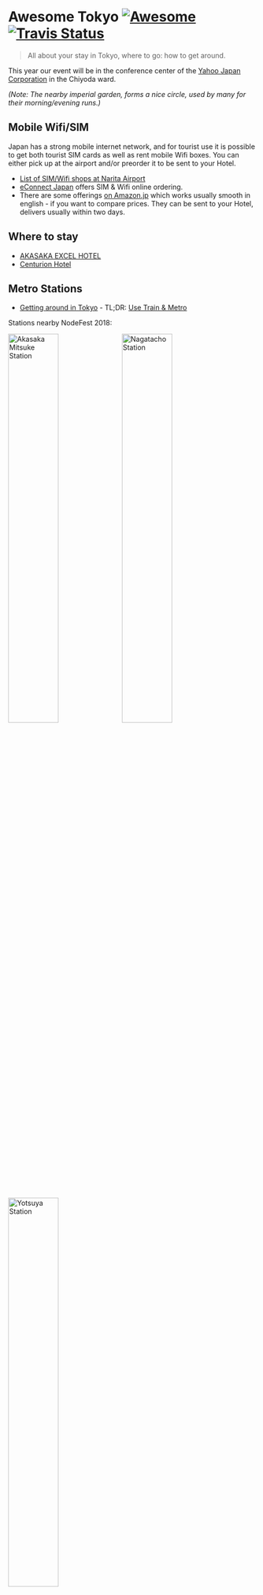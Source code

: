 [awesome-link]:  https://github.com/sindresorhus/awesome
[awesome-badge]: https://cdn.rawgit.com/sindresorhus/awesome/d7305f38d29fed78fa85652e3a63e154dd8e8829/media/badge.svg
[travis-link]:   https://travis-ci.org/nodejsjp/awesome-tokyo
[travis-badge]:  https://travis-ci.org/nodejsjp/awesome-tokyo.svg?branch=master

# Awesome Tokyo [![Awesome][awesome-badge]][awesome-link] [![Travis Status][travis-badge]][travis-link]

> All about your stay in Tokyo, where to go: how to get around.

This year our event will be in the conference center of the [Yahoo Japan Corporation](https://goo.gl/maps/tP2oMFnUssR2) in the Chiyoda ward.

_(Note: The nearby imperial garden, forms a nice circle, used by many for their morning/evening runs.)_

## Mobile Wifi/SIM

Japan has a strong mobile internet network, and for tourist use it is possible to get both tourist SIM cards as well as rent mobile Wifi boxes. You can either pick up at the airport and/or preorder it to be sent to your Hotel.

+ [List of SIM/Wifi shops at Narita Airport](https://www.narita-airport.jp/en/service/svc_19)
+ [eConnect Japan](https://www.econnectjapan.com/) offers SIM & Wifi online ordering.
+ There are some offerings [on Amazon.jp](https://www.amazon.co.jp/s/gp/search/ref=sr_nr_p_n_feature_twenty_b_1?fst=as%3Aoff&rh=n%3A5470982051%2Ck%3ATravel+SIM%2Cp_n_feature_twenty_browse-bin%3A5470990051&keywords=Travel+SIM&ie=UTF8&qid=1541830640&rnid=5470989051) which works usually smooth in english - if you want to compare prices. They can be sent to your Hotel, delivers usually within two days.

## Where to stay

+ [AKASAKA EXCEL HOTEL](https://www.tokyuhotelsjapan.com/global/akasaka-e/#_ga=2.8332656.390268979.1538998452-1204382041.1538998452)
+ [Centurion Hotel](http://www.centurion-hotel.com/residential/lang/en/)

## Metro Stations

- [Getting around in Tokyo](https://trulytokyo.com/getting-around-tokyo/) - TL;DR: [Use Train & Metro](https://trulytokyo.com/tokyo-subways-and-trains/)

Stations nearby NodeFest 2018:

[<img src="https://i.gyazo.com/602b8cc93c1680a6d361cbb1ac64b86b.png" width="45%" title="Akasaka Mitsuke Station">](https://goo.gl/maps/gU328ejsbX42)
[<img src="https://i.gyazo.com/b179029cb2005fbee339bc8c2e7f295a.png" width="45%" title="Nagatacho Station">](https://goo.gl/maps/8Sfg8MuywLC2)
[<img src="https://i.gyazo.com/fe4647b2d63e75077f37dc50fdaaed6a.png" width="45%" title="Yotsuya Station">](https://goo.gl/maps/oAamaaAw1k52)

## Where to eat and drink

In Japan, we use [Tabelog](https://tabelog.com/en/) and [yelp](https://www.yelp.com/%E6%9D%B1%E4%BA%AC) to find places to eat and drink. However, Tabelog is more popular than yelp. You can use Tabelog in English, Chinese and Korean. Additionally, Tabelog provides an awesome list called "The Tabelog Award". It helps you to find some of the best places to eat and drink around the city. The following links are from Tabelog.

### Ramen :ramen:
+ [Akasakawaizuseimen (あか坂 わいず製麪)](https://tabelog.com/en/tokyo/A1308/A130801/13193088/)
+ [Tenkai-ippin](https://tabelog.com/en/tokyo/A1308/A130801/13195122/) - working-class Ramen
+ [AFURI](https://goo.gl/maps/yQ6FZaSyV6m) - Is a bit far but they have a vegan menu. Also in other places in Tokyo.
+ [Tantan Tiger](https://tabelog.com/en/tokyo/A1311/A131103/13198944/) - Souples Dam Dam Noodles. You can choose the topping. coriander

### Sushi :sushi:
+ Sushi zanmai: http://www.kiyomura.co.jp/
+ Shunkashuutou: https://tabelog.com/cn/tokyo/A1303/A130301/13014528/

#### Yakiniku
+ Rukumatokyo: https://tabelog.com/tokyo/A1303/A130301/13058009/
+ Rambo azabu: https://tabelog.com/tokyo/A1307/A130702/13127898/

#### Soba
+ Santoukou: https://tabelog.com/en/tokyo/A1317/A131706/13005396/

### Where to meet and work
+ OSS Cafe: https://osscafe.business.site/

## Communities
+ Nodeschool Tokyo: https://nodeschool.io/tokyo/
+ Node.js Japan User Group: https://nodejs.jp/

## Useful links

+ [japan-guide.com](https://www.japan-guide.com/) - Everything about modern and traditional Japan.
+ [Japan National Tourism Organization](https://www.jnto.go.jp/eng/) - The official Japan tourism organization website.
+ [Open Source Tokyo](https://github.com/opensourcecities/tokyo) - A directory of companies, people, and projects that are Open Source and from Tokyo.

## To event organizers :raised_hands:

The purpose of curating something in Tokyo is to help people find great places to eat and hack because we could not find these things easily when we attended foreign conferences before. We would like to help a lot of people have safe and fun travel throughout the curated list. On the other hand, the list is not enough because we cannot customize it for each conference, but we think you may not want to create the list from scratch, so we prepare following steps to do it. Have a fun!

1. Fork the project.
2. Change name for your event. E.g. `awesome-nodefest-2017`
3. Customize forked list :sparkles: :
   + Add venues address
   + List hotels near venues

## License

[![CC0](http://mirrors.creativecommons.org/presskit/buttons/88x31/svg/cc-zero.svg)](https://creativecommons.org/publicdomain/zero/1.0/)

To the extent possible under law, [nodejsjp](https://github.com/nodejsjp) has waived all copyright and related or neighboring rights to this work.
